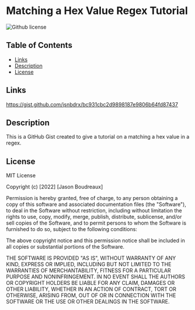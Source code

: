 # Matching a Hex Value Regex Tutorial

![Github license](http://img.shields.io/badge/license-MIT-blue.svg)

 ## Table of Contents
  * [Links](#links)
  * [Description](#app-descriptino)
  * [License](#license)

## Links

https://gist.github.com/jsnbdrx/bc931cbc2d9898187e9806b64fd87437

## Description

This is a GitHub Gist created to give a tutorial on a matching a hex value in a regex.

## License

MIT License

Copyright (c) [2022] [Jason Boudreaux]

Permission is hereby granted, free of charge, to any person obtaining a copy of this software and associated documentation files (the "Software"), to deal in the Software without restriction, including without limitation the rights to use, copy, modify, merge, publish, distribute, sublicense, and/or sell copies of the Software, and to permit persons to whom the Software is furnished to do so, subject to the following conditions:

The above copyright notice and this permission notice shall be included in all copies or substantial portions of the Software.

THE SOFTWARE IS PROVIDED "AS IS", WITHOUT WARRANTY OF ANY KIND, EXPRESS OR IMPLIED, INCLUDING BUT NOT LIMITED TO THE WARRANTIES OF MERCHANTABILITY, FITNESS FOR A PARTICULAR PURPOSE AND NONINFRINGEMENT. IN NO EVENT SHALL THE AUTHORS OR COPYRIGHT HOLDERS BE LIABLE FOR ANY CLAIM, DAMAGES OR OTHER LIABILITY, WHETHER IN AN ACTION OF CONTRACT, TORT OR OTHERWISE, ARISING FROM, OUT OF OR IN CONNECTION WITH THE SOFTWARE OR THE USE OR OTHER DEALINGS IN THE SOFTWARE.